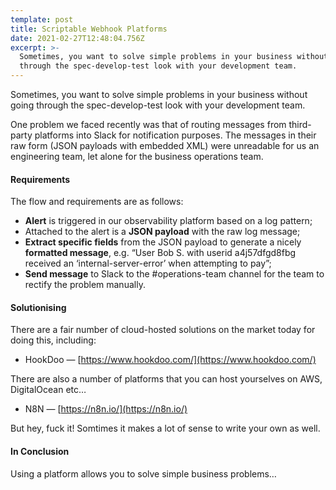 ```yaml
---
template: post
title: Scriptable Webhook Platforms
date: 2021-02-27T12:48:04.756Z
excerpt: >-
  Sometimes, you want to solve simple problems in your business without going
  through the spec-develop-test look with your development team.
---
```

  

Sometimes, you want to solve simple problems in your business without going through the spec-develop-test look with your development team.

One problem we faced recently was that of routing messages from third-party platforms into Slack for notification purposes. The messages in their raw form (JSON payloads with embedded XML) were unreadable for us an engineering team, let alone for the business operations team. 

#### Requirements

The flow and requirements are as follows:

*   **Alert** is triggered in our observability platform based on a log pattern;
*   Attached to the alert is a **JSON payload** with the raw log message;
*   **Extract specific fields** from the JSON payload to generate a nicely **formatted message**, e.g. “User Bob S. with userid a4j57dfgd8fbg received an ‘internal-server-error’ when attempting to pay”;
*   **Send message** to Slack to the #operations-team channel for the team to rectify the problem manually.

#### Solutionising

There are a fair number of cloud-hosted solutions on the market today for doing this, including:

*   HookDoo — [https://www.hookdoo.com/](https://www.hookdoo.com/)

There are also a number of platforms that you can host yourselves on AWS, DigitalOcean etc…

*   N8N — [https://n8n.io/](https://n8n.io/)

But hey, fuck it! Somtimes it makes a lot of sense to write your own as well. 

  

#### In Conclusion

Using a platform allows you to solve simple business problems…
